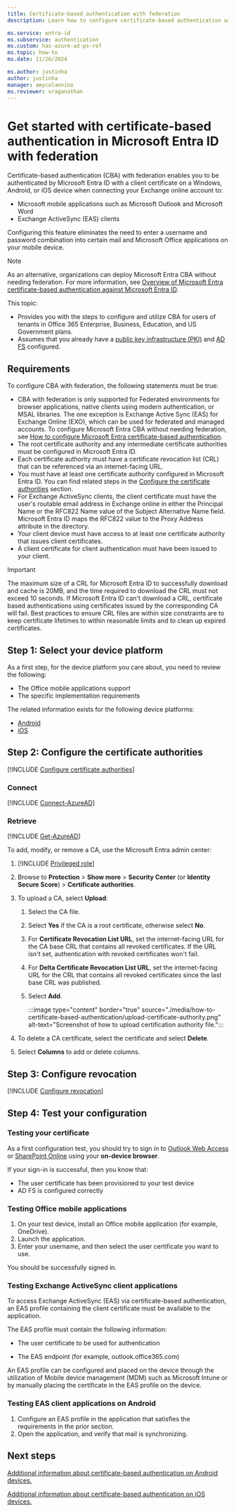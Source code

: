 ```yaml
---
title: Certificate-based authentication with federation
description: Learn how to configure certificate-based authentication with federation in your environment

ms.service: entra-id
ms.subservice: authentication
ms.custom: has-azure-ad-ps-ref
ms.topic: how-to
ms.date: 11/26/2024

ms.author: justinha
author: justinha
manager: amycolannino
ms.reviewer: vraganathan
---
```

# Get started with certificate-based authentication in Microsoft Entra ID with federation

Certificate-based authentication (CBA) with federation enables you to be authenticated by Microsoft Entra ID with a client certificate on a Windows, Android, or iOS device when connecting your Exchange online account to:

- Microsoft mobile applications such as Microsoft Outlook and Microsoft Word
- Exchange ActiveSync (EAS) clients

Configuring this feature eliminates the need to enter a username and password combination into certain mail and Microsoft Office applications on your mobile device.

>[!NOTE]
>As an alternative, organizations can deploy Microsoft Entra CBA without needing federation. For more information, see [Overview of Microsoft Entra certificate-based authentication against Microsoft Entra ID](concept-certificate-based-authentication.md).

This topic:

- Provides you with the steps to configure and utilize CBA for users of tenants in Office 365 Enterprise, Business, Education, and US Government plans. 
- Assumes that you already have a [public key infrastructure (PKI)](/previous-versions/windows/it-pro/windows-server-2012-R2-and-2012/hh831740(v=ws.11)) and [AD FS](/entra/identity/hybrid/connect/how-to-connect-fed-whatis) configured.

## Requirements

To configure CBA with federation, the following statements must be true:

- CBA with federation is only supported for Federated environments for browser applications, native clients using modern authentication, or MSAL libraries. The one exception is Exchange Active Sync (EAS) for Exchange Online (EXO), which can be used for federated and managed accounts. To configure Microsoft Entra CBA without needing federation, see [How to configure Microsoft Entra certificate-based authentication](how-to-certificate-based-authentication.md).
- The root certificate authority and any intermediate certificate authorities must be configured in Microsoft Entra ID.
- Each certificate authority must have a certificate revocation list (CRL) that can be referenced via an internet-facing URL.
- You must have at least one certificate authority configured in Microsoft Entra ID. You can find related steps in the [Configure the certificate authorities](#step-2-configure-the-certificate-authorities) section.
- For Exchange ActiveSync clients, the client certificate must have the user's routable email address in Exchange online in either the Principal Name or the RFC822 Name value of the Subject Alternative Name field. Microsoft Entra ID maps the RFC822 value to the Proxy Address attribute in the directory.
- Your client device must have access to at least one certificate authority that issues client certificates.
- A client certificate for client authentication must have been issued to your client.

>[!IMPORTANT]
>The maximum size of a CRL for Microsoft Entra ID to successfully download and cache is 20MB, and the time required to download the CRL must not exceed 10 seconds.  If Microsoft Entra ID can't download a CRL, certificate based authentications using certificates issued by the corresponding CA will fail. Best practices to ensure CRL files are within size constraints are to keep certificate lifetimes to within reasonable limits and to clean up expired certificates.

## Step 1: Select your device platform

As a first step, for the device platform you care about, you need to review the following:

- The Office mobile applications support
- The specific implementation requirements

The related information exists for the following device platforms:

- [Android](./certificate-based-authentication-federation-android.md)
- [iOS](./certificate-based-authentication-federation-ios.md)

## Step 2: Configure the certificate authorities

[!INCLUDE [Configure certificate authorities](~/includes/entra-authentication-configure-certificate-authorities.md)]

### Connect

[!INCLUDE [Connect-AzureAD](~/includes/entra-authentication-connect.md)]


### Retrieve

[!INCLUDE [Get-AzureAD](~/includes/entra-authentication-get-trusted.md)]


To add, modify, or remove a CA, use the Microsoft Entra admin center:

1. [!INCLUDE [Privileged role](../../includes/privileged-role-include.md)]
1. Browse to **Protection** > **Show more** > **Security Center** (or **Identity Secure Score**) > **Certificate authorities**.
1. To upload a CA, select **Upload**: 
   1. Select the CA file.
   1. Select **Yes** if the CA is a root certificate, otherwise select **No**.
   1. For **Certificate Revocation List URL**, set the internet-facing URL for the CA base CRL that contains all revoked certificates. If the URL isn't set, authentication with revoked certificates won't fail.
   1. For **Delta Certificate Revocation List URL**, set the internet-facing URL for the CRL that contains all revoked certificates since the last base CRL was published.
   1. Select **Add**.

      :::image type="content" border="true" source="./media/how-to-certificate-based-authentication/upload-certificate-authority.png" alt-text="Screenshot of how to upload certification authority file.":::

1. To delete a CA certificate, select the certificate and select **Delete**.
1. Select **Columns** to add or delete columns.


## Step 3: Configure revocation

[!INCLUDE [Configure revocation](../../includes/entra-authentication-configure-revocation.md)]


## Step 4: Test your configuration

### Testing your certificate

As a first configuration test, you should try to sign in to [Outlook Web Access](https://outlook.office365.com) or [SharePoint Online](https://microsoft.sharepoint.com) using your **on-device browser**.

If your sign-in is successful, then you know that:

- The user certificate has been provisioned to your test device
- AD FS is configured correctly

### Testing Office mobile applications

1. On your test device, install an Office mobile application (for example, OneDrive).
1. Launch the application.
1. Enter your username, and then select the user certificate you want to use.

You should be successfully signed in.

### Testing Exchange ActiveSync client applications

To access Exchange ActiveSync (EAS) via certificate-based authentication, an EAS profile containing the client certificate must be available to the application.

The EAS profile must contain the following information:

- The user certificate to be used for authentication

- The EAS endpoint (for example, outlook.office365.com)

An EAS profile can be configured and placed on the device through the utilization of Mobile device management (MDM) such as Microsoft Intune or by manually placing the certificate in the EAS profile on the device.

### Testing EAS client applications on Android

1. Configure an EAS profile in the application that satisfies the requirements in the prior section.
2. Open the application, and verify that mail is synchronizing.

## Next steps

[Additional information about certificate-based authentication on Android devices.](./certificate-based-authentication-federation-android.md)

[Additional information about certificate-based authentication on iOS devices.](./certificate-based-authentication-federation-ios.md)
